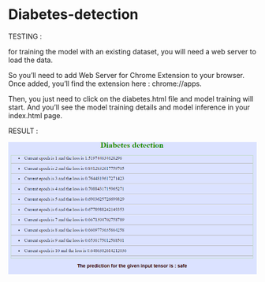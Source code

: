 # Diabetes-detection

TESTING :

for training the model with an existing dataset, you will need a web server to load the data.

So you’ll need to add Web Server for Chrome Extension to your browser. Once added, you’ll find the extension here : chrome://apps.

Then, you just need to click on the diabetes.html file and model training will start. 
And you’ll see the model training details and model inference in your index.html page.

RESULT : 

<img src="images/screenshot.PNG">
